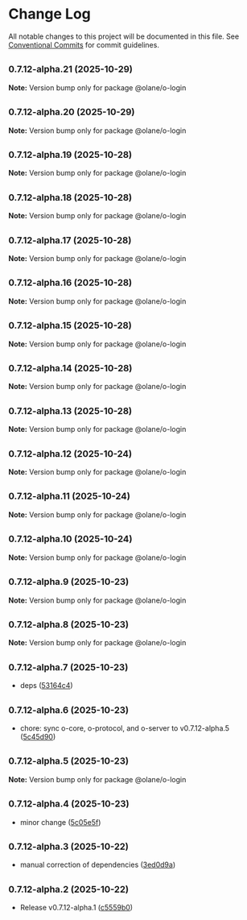 # Change Log

All notable changes to this project will be documented in this file.
See [Conventional Commits](https://conventionalcommits.org) for commit guidelines.

## <small>0.7.12-alpha.21 (2025-10-29)</small>

**Note:** Version bump only for package @olane/o-login

## <small>0.7.12-alpha.20 (2025-10-29)</small>

**Note:** Version bump only for package @olane/o-login

## <small>0.7.12-alpha.19 (2025-10-28)</small>

**Note:** Version bump only for package @olane/o-login

## <small>0.7.12-alpha.18 (2025-10-28)</small>

**Note:** Version bump only for package @olane/o-login

## <small>0.7.12-alpha.17 (2025-10-28)</small>

**Note:** Version bump only for package @olane/o-login

## <small>0.7.12-alpha.16 (2025-10-28)</small>

**Note:** Version bump only for package @olane/o-login

## <small>0.7.12-alpha.15 (2025-10-28)</small>

**Note:** Version bump only for package @olane/o-login

## <small>0.7.12-alpha.14 (2025-10-28)</small>

**Note:** Version bump only for package @olane/o-login

## <small>0.7.12-alpha.13 (2025-10-28)</small>

**Note:** Version bump only for package @olane/o-login

## <small>0.7.12-alpha.12 (2025-10-24)</small>

**Note:** Version bump only for package @olane/o-login

## <small>0.7.12-alpha.11 (2025-10-24)</small>

**Note:** Version bump only for package @olane/o-login

## <small>0.7.12-alpha.10 (2025-10-24)</small>

**Note:** Version bump only for package @olane/o-login

## <small>0.7.12-alpha.9 (2025-10-23)</small>

**Note:** Version bump only for package @olane/o-login

## <small>0.7.12-alpha.8 (2025-10-23)</small>

**Note:** Version bump only for package @olane/o-login

## <small>0.7.12-alpha.7 (2025-10-23)</small>

- deps ([53164c4](https://github.com/olane-labs/olane/commit/53164c4))

## <small>0.7.12-alpha.6 (2025-10-23)</small>

- chore: sync o-core, o-protocol, and o-server to v0.7.12-alpha.5 ([5c45d90](https://github.com/olane-labs/olane/commit/5c45d90))

## <small>0.7.12-alpha.5 (2025-10-23)</small>

**Note:** Version bump only for package @olane/o-login

## <small>0.7.12-alpha.4 (2025-10-23)</small>

- minor change ([5c05e5f](https://github.com/olane-labs/olane/commit/5c05e5f))

## <small>0.7.12-alpha.3 (2025-10-22)</small>

- manual correction of dependencies ([3ed0d9a](https://github.com/olane-labs/olane/commit/3ed0d9a))

## <small>0.7.12-alpha.2 (2025-10-22)</small>

- Release v0.7.12-alpha.1 ([c5559b0](https://github.com/olane-labs/olane/commit/c5559b0))
